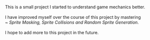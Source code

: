 This is a small project I started to understand game mechanics better. <br><br>
I have improved myself over the course of this project by mastering<br>
~ <i>Sprite Masking, Sprite Collisions and Random Sprite Generation.</i> <br><br>
I hope to add more to this project in the future.
